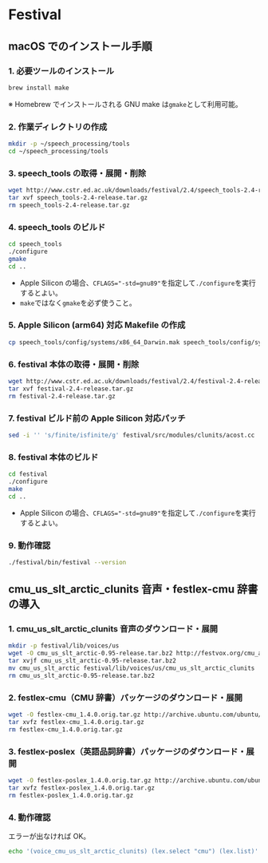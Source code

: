 # Festival

## macOS でのインストール手順

### 1. 必要ツールのインストール

```sh
brew install make
```

※ Homebrew でインストールされる GNU make は`gmake`として利用可能。

### 2. 作業ディレクトリの作成

```sh
mkdir -p ~/speech_processing/tools
cd ~/speech_processing/tools
```

### 3. speech_tools の取得・展開・削除

```sh
wget http://www.cstr.ed.ac.uk/downloads/festival/2.4/speech_tools-2.4-release.tar.gz
tar xvf speech_tools-2.4-release.tar.gz
rm speech_tools-2.4-release.tar.gz
```

### 4. speech_tools のビルド

```sh
cd speech_tools
./configure
gmake
cd ..
```

- Apple Silicon の場合、`CFLAGS="-std=gnu89"`を指定して`./configure`を実行するとよい。
- `make`ではなく`gmake`を必ず使うこと。

### 5. Apple Silicon (arm64) 対応 Makefile の作成

```sh
cp speech_tools/config/systems/x86_64_Darwin.mak speech_tools/config/systems/arm64_Darwin.mak
```

### 6. festival 本体の取得・展開・削除

```sh
wget http://www.cstr.ed.ac.uk/downloads/festival/2.4/festival-2.4-release.tar.gz
tar xvf festival-2.4-release.tar.gz
rm festival-2.4-release.tar.gz
```

### 7. festival ビルド前の Apple Silicon 対応パッチ

```sh
sed -i '' 's/finite/isfinite/g' festival/src/modules/clunits/acost.cc
```

### 8. festival 本体のビルド

```sh
cd festival
./configure
make
cd ..
```

- Apple Silicon の場合、`CFLAGS="-std=gnu89"`を指定して`./configure`を実行するとよい。

### 9. 動作確認

```sh
./festival/bin/festival --version
```

## cmu_us_slt_arctic_clunits 音声・festlex-cmu 辞書の導入

### 1. cmu_us_slt_arctic_clunits 音声のダウンロード・展開

```sh
mkdir -p festival/lib/voices/us
wget -O cmu_us_slt_arctic-0.95-release.tar.bz2 http://festvox.org/cmu_arctic/cmu_arctic/packed/cmu_us_slt_arctic-0.95-release.tar.bz2
tar xvjf cmu_us_slt_arctic-0.95-release.tar.bz2
mv cmu_us_slt_arctic festival/lib/voices/us/cmu_us_slt_arctic_clunits
rm cmu_us_slt_arctic-0.95-release.tar.bz2
```

### 2. festlex-cmu（CMU 辞書）パッケージのダウンロード・展開

```sh
wget -O festlex-cmu_1.4.0.orig.tar.gz http://archive.ubuntu.com/ubuntu/pool/universe/f/festlex-cmu/festlex-cmu_1.4.0.orig.tar.gz
tar xvfz festlex-cmu_1.4.0.orig.tar.gz
rm festlex-cmu_1.4.0.orig.tar.gz
```

### 3. festlex-poslex（英語品詞辞書）パッケージのダウンロード・展開

```sh
wget -O festlex-poslex_1.4.0.orig.tar.gz http://archive.ubuntu.com/ubuntu/pool/universe/f/festlex-poslex/festlex-poslex_1.4.0.orig.tar.gz
tar xvfz festlex-poslex_1.4.0.orig.tar.gz
rm festlex-poslex_1.4.0.orig.tar.gz
```

### 4. 動作確認

エラーが出なければ OK。

```sh
echo '(voice_cmu_us_slt_arctic_clunits) (lex.select "cmu") (lex.list)' | ./festival/bin/festival -i --pipe
```
